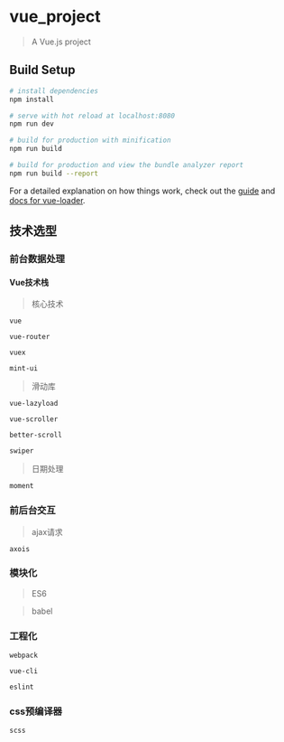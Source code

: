 # vue_project

> A Vue.js project

## Build Setup

``` bash
# install dependencies
npm install

# serve with hot reload at localhost:8080
npm run dev

# build for production with minification
npm run build

# build for production and view the bundle analyzer report
npm run build --report
```

For a detailed explanation on how things work, check out the [guide](http://vuejs-templates.github.io/webpack/) and [docs for vue-loader](http://vuejs.github.io/vue-loader).

## 技术选型

### 前台数据处理

#### Vue技术栈

> 核心技术

`vue`

`vue-router`

`vuex`

`mint-ui`

> 滑动库

`vue-lazyload`

`vue-scroller`

`better-scroll`

`swiper`

> 日期处理

`moment`

### 前后台交互

> ajax请求

`axois`

### 模块化

> ES6

> babel

### 工程化

`webpack`

`vue-cli`

`eslint`

### css预编译器

`scss`
